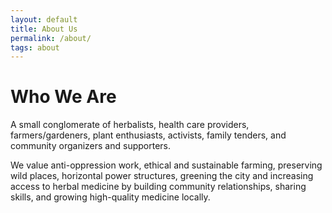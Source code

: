 ```yaml
---
layout: default
title: About Us
permalink: /about/
tags: about
---
```

# Who We Are

A small conglomerate of herbalists, health care providers, farmers/gardeners, plant enthusiasts, activists, family tenders, and community organizers and supporters.

We value anti-oppression work, ethical and sustainable farming, preserving wild places, horizontal power structures, greening the city and increasing access to herbal medicine by building community relationships, sharing skills, and growing high-quality medicine locally.
